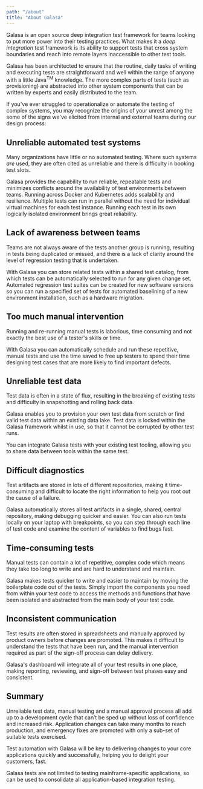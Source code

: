 ```yaml
---
path: "/about"
title: "About Galasa"
---
```


Galasa is an open source deep integration test framework for teams looking to put more power into their testing practices. What makes it a *deep integration* test framework is its ability to support tests that cross system boundaries and reach into remote layers inaccessible to other test tools. 

Galasa has been architected to ensure that the routine, daily tasks of writing and executing tests are straightforward and well within the range of anyone with a little Java<sup>TM</sup> knowledge. The more complex parts of tests (such as provisioning) are abstracted into other system components that can be written by experts and easily distributed to the team.

If you've ever struggled to operationalize or automate the testing of complex systems, you may recognize the origins of your unrest among the some of the signs we've elicited from internal and external teams during our design process:

## Unreliable automated test systems 
Many organizations have little or no automated testing. Where such systems *are* used, they are often cited as unreliable and there is difficulty in booking test slots.

Galasa provides the capability to run reliable, repeatable tests and minimizes conflicts around the availability of test environments between teams. Running across Docker and Kubernetes adds scalability and resilience. Multiple tests can run in parallel without the need for individual virtual machines for each test instance. Running each test in its own logically isolated environment brings great reliability. 

## Lack of awareness between teams
Teams are not always aware of the tests another group is running, resulting in tests being duplicated or missed, and there is a lack of clarity around the level of regression testing that is undertaken.

With Galasa you can store related tests within a shared test catalog, from which tests can be automatically selected to run for any given change set. Automated regression test suites can be created for new software versions so you can run a specified set of tests for automated baselining of a new environment installation, such as a hardware migration. 

## Too much manual intervention 
Running and re-running manual tests is laborious, time consuming and not exactly the best use of a tester's skills or time. 

With Galasa you can automatically schedule and run these repetitive, manual tests and use the time saved to free up testers to spend their time designing test cases that are more likely to find important defects.

## Unreliable test data 
Test data is often in a state of flux, resulting in the breaking of existing tests and difficulty in snapshotting and rolling back data.

Galasa enables you to provision your own test data from scratch or find valid test data within an existing data lake. Test data is locked within the Galasa framework whilst in use, so that it cannot be corrupted by other test runs.

You can integrate Galasa tests with your existing test tooling, allowing you to share data between tools within the same test. 

## Difficult diagnostics
Test artifacts are stored in lots of different repositories, making it time-consuming and difficult to locate the right information to help you root out the cause of a failure.

Galasa automatically stores all test artifacts in a single, shared, central repository, making debugging quicker and easier. You can also run tests locally on your laptop with breakpoints, so you can step through each line of test code and examine the content of variables to find bugs fast. 

## Time-consuming tests 
Manual tests can contain a lot of repetitive, complex code which means they take too long to write and are hard to understand and maintain.

Galasa makes tests quicker to write and easier to maintain by moving the boilerplate code out of the tests. Simply import the components you need from within your test code to access the methods and functions that have been isolated and abstracted from the main body of your test code.

## Inconsistent communication 
Test results are often stored in spreadsheets and manually approved by product owners before changes are promoted. This makes it difficult to understand the tests that have been run, and the manual intervention required as part of the sign-off process can delay delivery.

Galasa's dashboard will integrate all of your test results in one place, making reporting, reviewing, and sign-off between test phases easy and consistent.

## Summary
Unreliable test data, manual testing and a manual approval process all add up to a development cycle that can’t be sped up without loss of confidence and increased risk. Application changes can take many months to reach production, and emergency fixes are promoted with only a sub-set of suitable tests exercised.

Test automation with Galasa will be key to delivering changes to your core applications quickly and successfully, helping you to delight your customers, fast. 

Galasa tests are not limited to testing mainframe-specific applications, so can be used to consolidate all application-based integration testing.





